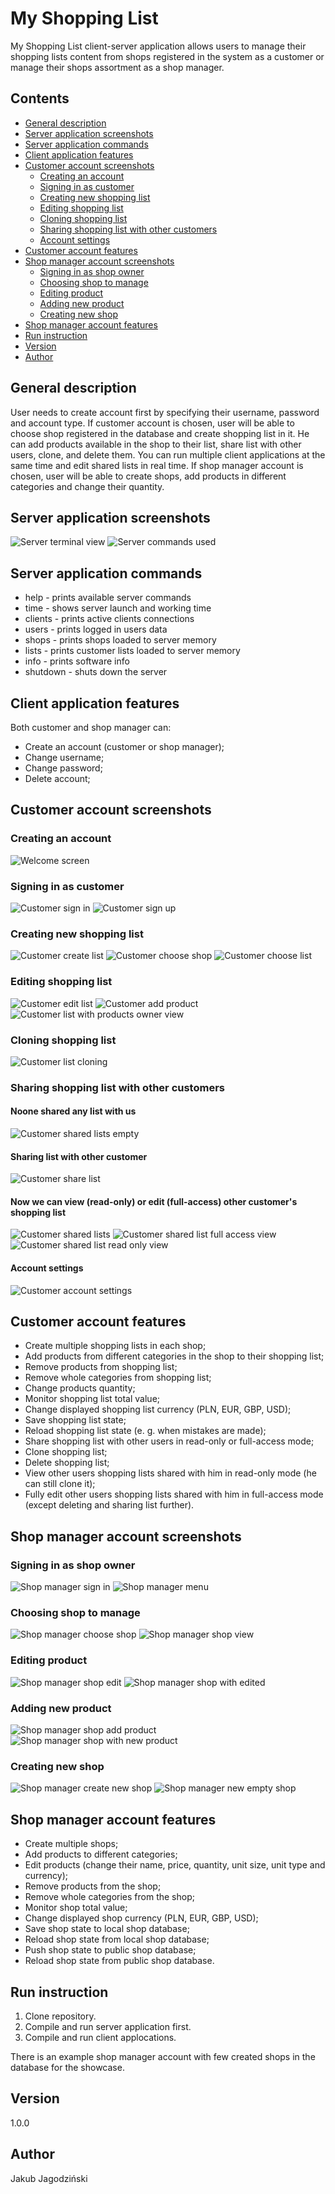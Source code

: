 # My Shopping List
My Shopping List client-server application allows users to manage their shopping lists content from shops registered in the system as a customer or manage their shops assortment as a shop manager. 

## Contents
- [General description](#general-description)
- [Server application screenshots](#server-application-screenshots)
- [Server application commands](#server-application-commands)
- [Client application features](#client-application-features)
- [Customer account screenshots](#customer-account-screenshots)
  - [Creating an account](#creating-an-account)
  - [Signing in as customer](#signing-in-as-customer)
  - [Creating new shopping list](#creating-new-shopping-list)
  - [Editing shopping list](#editing-shopping-list)
  - [Cloning shopping list](#cloning-shopping-list)
  - [Sharing shopping list with other customers](#sharing-shopping-list-with-other-customers)
  - [Account settings](#account-settings)
- [Customer account features](#customer-account-features)
- [Shop manager account screenshots](#shop-manager-account-screenshots)
  - [Signing in as shop owner](#signing-in-as-shop-owner)
  - [Choosing shop to manage](#choosing-shop-to-manage)
  - [Editing product](#editing-product)
  - [Adding new product](#adding-new-product)
  - [Creating new shop](#creating-new-shop)
- [Shop manager account features](#shop-manager-account-features)
- [Run instruction](#run-instruction)
- [Version](#version)
- [Author](#author)

## General description
User needs to create account first by specifying their username, password and account type.
If customer account is chosen, user will be able to choose shop registered in the database and create shopping list in it.
He can add products available in the shop to their list, share list with other users, clone, and delete them.
You can run multiple client applications at the same time and edit shared lists in real time.
If shop manager account is chosen, user will be able to create shops, add products in different categories and change their quantity.

## Server application screenshots

![Server terminal view](screenshots/server/server_terminal.png)
![Server commands used](screenshots/server/server_terminal_commands.png)

## Server application commands
- help - prints available server commands
- time - shows server launch and working time
- clients - prints active clients connections
- users - prints logged in users data
- shops - prints shops loaded to server memory
- lists - prints customer lists loaded to server memory
- info - prints software info
- shutdown - shuts down the server

## Client application features
Both customer and shop manager can:
-	Create an account (customer or shop manager);
-	Change username;
-	Change password;
-	Delete account;
  
## Customer account screenshots
### Creating an account
![Welcome screen](screenshots/client/welcome_screen.png)

### Signing in as customer
![Customer sign in](screenshots/client/client_sign_in.png)
![Customer sign up](screenshots/client/client_sign_up.png)

### Creating new shopping list
![Customer create list](screenshots/client/create_list.png)
![Customer choose shop](screenshots/client/choose_shop.png)
![Customer choose list](screenshots/client/choose_list.png)

### Editing shopping list
![Customer edit list](screenshots/client/edit_list.png)
![Customer add product](screenshots/client/add_product.png)
![Customer list with products owner view](screenshots/client/list_with_products_owner_view.png)

### Cloning shopping list
![Customer list cloning](screenshots/client/list_cloning.png)

### Sharing shopping list with other customers
#### Noone shared any list with us
![Customer shared lists empty](screenshots/client/shared_lists_empty.png)
#### Sharing list with other customer
![Customer share list](screenshots/client/share_list.png)
#### Now we can view (read-only) or edit (full-access) other customer's shopping list
![Customer shared lists](screenshots/client/shared_lists.png)
![Customer shared list full access view](screenshots/client/shared_list_full_acces_view.png)
![Customer shared list read only view](screenshots/client/shared_list_read_only_view.png)
#### Account settings
![Customer account settings](screenshots/client/account_settings.png)

## Customer account features
-	Create multiple shopping lists in each shop;
-	Add products from different categories in the shop to their shopping list;
-	Remove products from shopping list;
-	Remove whole categories from shopping list;
-	Change products quantity;
-	Monitor shopping list total value;
-	Change displayed shopping list currency (PLN, EUR, GBP, USD);
-	Save shopping list state;
-	Reload shopping list state (e. g. when mistakes are made);
-	Share shopping list with other users in read-only or full-access mode;
-	Clone shopping list;
-	Delete shopping list;
-	View other users shopping lists shared with him in read-only mode (he can still clone it);
-	Fully edit other users shopping lists shared with him in full-access mode (except deleting and sharing list further).

## Shop manager account screenshots

### Signing in as shop owner
![Shop manager sign in](screenshots/shop_manager/sign_in_manager.png)
![Shop manager menu](screenshots/shop_manager/manager_menu.png)

### Choosing shop to manage
![Shop manager choose shop](screenshots/shop_manager/choose_shop.png)
![Shop manager shop view](screenshots/shop_manager/shop_view.png)

### Editing product
![Shop manager shop edit](screenshots/shop_manager/shop_edit.png)
![Shop manager shop with edited](screenshots/shop_manager/shop_with_edited.png)

### Adding new product
![Shop manager shop add product](screenshots/shop_manager/shop_add_product.png)
![Shop manager shop with new product](screenshots/shop_manager/shop_with_new_product.png)

### Creating new shop
![Shop manager create new shop](screenshots/shop_manager/create_new_shop.png)
![Shop manager new empty shop](screenshots/shop_manager/empty_shop.png)

## Shop manager account features
-	Create multiple shops;
-	Add products to different categories;
-	Edit products (change their name, price, quantity, unit size, unit type and currency);
-	Remove products from the shop;
-	Remove whole categories from the shop;
-	Monitor shop total value;
-	Change displayed shop currency (PLN, EUR, GBP, USD);
-	Save shop state to local shop database;
-	Reload shop state from local shop database;
-	Push shop state to public shop database;
-	Reload shop state from public shop database.

## Run instruction
1. Clone repository.
2. Compile and run server application first.
3. Compile and run client applocations.

There is an example shop manager account with few created shops in the database for the showcase.

## Version
1.0.0

## Author
Jakub Jagodziński
